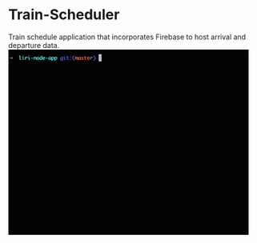 # Train-Scheduler
Train schedule application that incorporates Firebase to host arrival and departure data.
![](liri-demo.gif)
